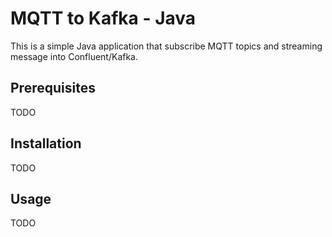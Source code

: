 # MQTT to Kafka - Java

This is a simple Java application that subscribe MQTT topics and streaming message into Confluent/Kafka.

## Prerequisites

TODO

## Installation

TODO

## Usage

TODO
